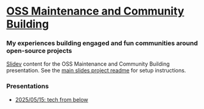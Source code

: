 # [OSS Maintenance and Community Building](https://github.com/andrewtavis/slides/tree/main/oss_maintenance_and_community_building)

### My experiences building engaged and fun communities around open-source projects

[Slidev](https://sli.dev/) content for the OSS Maintenance and Community Building presentation. See the [main slides project readme](../README.md) for setup instructions.

### Presentations

- [2025/05/15: tech from below](https://techfrombelow.de/2025-05-15/)
